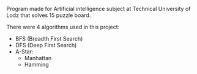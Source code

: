 Program made for Artificial intelligence subject at Technical University of Lodz that solves 15 puzzle board.

There were 4 algorithms used in this project:
* BFS (Breadth First Search)
* DFS (Deep First Search)
* A-Star:
  * Manhattan
  * Hamming
